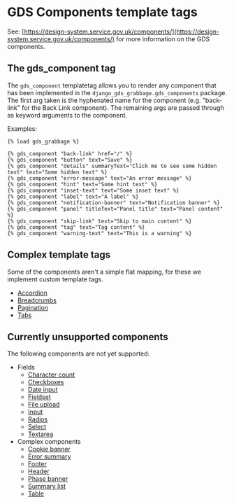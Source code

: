 # GDS Components template tags

See: [https://design-system.service.gov.uk/components/](https://design-system.service.gov.uk/components/) for more information on the GDS components.

## The gds_component tag
The `gds_component` templatetag allows you to render any component that has been implemented in the `django_gds_grabbage.gds_components` package. The first arg taken is the hyphenated name for the component (e.g. "back-link" for the Back Link component). The remaining args are passed through as keyword arguments to the component.

Examples:

```django
{% load gds_grabbage %}

{% gds_component "back-link" href="/" %}
{% gds_component "button" text="Save" %}
{% gds_component "details" summaryText="Click me to see some hidden text" text="Some hidden text" %}
{% gds_component "error-message" text="An error message" %}
{% gds_component "hint" text="Some hint text" %}
{% gds_component "inset-text" text="Some inset text" %}
{% gds_component "label" text="A label" %}
{% gds_component "notification-banner" text="Notification banner" %}
{% gds_component "panel" titleText="Panel title" text="Panel content" %}
{% gds_component "skip-link" text="Skip to main content" %}
{% gds_component "tag" text="Tag content" %}
{% gds_component "warning-text" text="This is a warning" %}
```

## Complex template tags

Some of the components aren't a simple flat mapping, for these we implement custom template tags.

- [Accordion](./accordion.md)
- [Breadcrumbs](./breadcrumbs.md)
- [Pagination](./pagination.md)
- [Tabs](./tabs.md)

## Currently unsupported components

The following components are not yet supported:

- Fields
    - [Character count](https://design-system.service.gov.uk/components/character-count/)
    - [Checkboxes](https://design-system.service.gov.uk/components/checkboxes/)
    - [Date input](https://design-system.service.gov.uk/components/date-input/)
    - [Fieldset](https://design-system.service.gov.uk/components/fieldset/)
    - [File upload](https://design-system.service.gov.uk/components/file-upload/)
    - [Input](https://design-system.service.gov.uk/components/input/)
    - [Radios](https://design-system.service.gov.uk/components/radios/)
    - [Select](https://design-system.service.gov.uk/components/select/)
    - [Textarea](https://design-system.service.gov.uk/components/textarea/)
- Complex components
    - [Cookie banner](https://design-system.service.gov.uk/components/cookie-banner/)
    - [Error summary](https://design-system.service.gov.uk/components/error-summary/)
    - [Footer](https://design-system.service.gov.uk/components/footer/)
    - [Header](https://design-system.service.gov.uk/components/header/)
    - [Phase banner](https://design-system.service.gov.uk/components/phase-banner/)
    - [Summary list](https://design-system.service.gov.uk/components/summary-list/)
    - [Table](https://design-system.service.gov.uk/components/table/)
